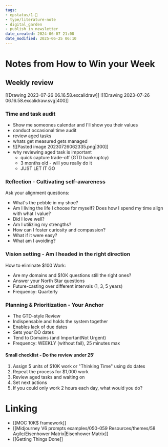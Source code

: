 ```yaml
---
tags: 
- epstatus/1-🌱
- type/literature-note
- digital_garden
- publish_in_newsletter
date_created: 2024-06-07 21:08
date_modified: 2025-06-25 06:10
---
```

# Notes from How to Win your Week

## Weekly review

[[Drawing 2023-07-26 06.16.58.excalidraw]]
![[Drawing 2023-07-26 06.16.58.excalidraw.svg|400]]

### Time and task audit

+ Show me someones calendar and I'll show you their values
+ conduct occasional time audit
+ review aged tasks
+ whats get measured gets managed
+ ![[Pasted image 20230726062335.png|300]]
+ why reviewing aged task is important
	+ quick capture trade-off (GTD bankruptcy)
	+ 3 months old - will you really do it
	+ JUST LET IT GO

### Reflection - Cultivating self-awareness

Ask your alignment questions:
- What's the pebble in my shoe?
- Am I living the life I choose for myself? Does how I spend my time align with what I value?
- Did I love well?
- Am I utilizing my strengths?
- How can I foster curiosity and compassion?
- What if it were easy?
- What am I avoiding?

### Vision setting - Am I headed in the right direction

How to eliminate $100 Work:
- Are my domains and $10K questions still the right ones?
- Answer your North Star questions
- Future-casting over different intervals (1, 3, 5 years)
- Frequency: Quarterly

### Planning & Prioritization - Your Anchor

- The GTD-style Review
- Indispensable and holds the system together
- Enables lack of due dates
- Sets your DO dates
- Tend to Domains (and ImportantNot Urgent)
- Frequency: WEEKLY (without fail), 25 minutes max

#### Small checklist - Do the review under 25'

1. Assign 5 units of $10K work or "Thinking Time" using do dates
2. Repeat the process for $1,000 work
3. Review aged tasks and waiting on
4. Set next actions
5. If you could only work 2 hours each day, what would you do?

# Linking

+ [[MOC 10K$ framework]]
+ [[Midjourney V6 prompts examples/050-059 Resources/themes/58 Agile/Eisenhower Matrix|Eisenhower Matrix]]
+ [[Getting Things Done]]
